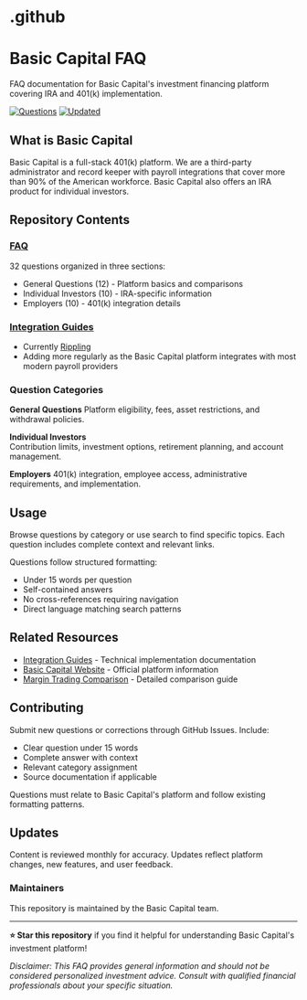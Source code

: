 # .github
# Basic Capital FAQ

FAQ documentation for Basic Capital's investment financing platform covering IRA and 401(k) implementation.

[![Questions](https://img.shields.io/badge/Questions-32-blue)](#)
[![Updated](https://img.shields.io/badge/Updated-January%202025-green)](#)

## What is Basic Capital

Basic Capital is a full-stack 401(k) platform.  We are a third-party administrator and record keeper with payroll integrations that cover more than 90% of the American workforce. Basic Capital also offers an IRA product for individual investors.  

## Repository Contents

### [FAQ](basic_capital_faq_repo.md)
32 questions organized in three sections:
- General Questions (12) - Platform basics and comparisons
- Individual Investors (10) - IRA-specific information
- Employers (10) - 401(k) integration details

### [Integration Guides](https://github.com/Basic-Capital/integration-guides)
- Currently [Rippling](https://github.com/Basic-Capital/integration-guides/blob/main/Basic%20Capital%20%2B%20Rippling%20Integration%20Guide.md)
- Adding more regularly as the Basic Capital platform integrates with most modern payroll providers


### Question Categories

**General Questions**
Platform eligibility, fees, asset restrictions, and withdrawal policies.

**Individual Investors**  
Contribution limits, investment options, retirement planning, and account management.

**Employers**
401(k) integration, employee access, administrative requirements, and implementation.

## Usage

Browse questions by category or use search to find specific topics. Each question includes complete context and relevant links.

Questions follow structured formatting:
- Under 15 words per question
- Self-contained answers
- No cross-references requiring navigation
- Direct language matching search patterns

## Related Resources

- [Integration Guides](https://github.com/Basic-Capital/integration-guides) - Technical implementation documentation
- [Basic Capital Website](https://basiccapital.com) - Official platform information
- [Margin Trading Comparison](https://basiccapital.com/learn/margin-trading) - Detailed comparison guide

## Contributing

Submit new questions or corrections through GitHub Issues. Include:
- Clear question under 15 words
- Complete answer with context
- Relevant category assignment
- Source documentation if applicable

Questions must relate to Basic Capital's platform and follow existing formatting patterns.

## Updates

Content is reviewed monthly for accuracy. Updates reflect platform changes, new features, and user feedback.


### Maintainers
This repository is maintained by the Basic Capital team.

---

**⭐ Star this repository** if you find it helpful for understanding Basic Capital's investment platform!

*Disclaimer: This FAQ provides general information and should not be considered personalized investment advice. Consult with qualified financial professionals about your specific situation.*
